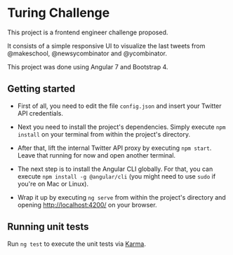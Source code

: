 # Turing Challenge

This project is a frontend engineer challenge proposed.

It consists of a simple responsive UI to visualize the last tweets from @makeschool, @newsycombinator and @ycombinator.

This project was done using Angular 7 and Bootstrap 4.

## Getting started

* First of all, you need to edit the file `config.json` and insert your Twitter API credentials.

* Next you need to install the project's dependencies. Simply execute `npm install` on your terminal from within the project's directory.

* After that, lift the internal Twitter API proxy by executing `npm start`. Leave that running for now and open another terminal.

* The next step is to install the Angular CLI globally. For that, you can execute `npm install -g @angular/cli` (you might need to use `sudo` if you're on Mac or Linux).

* Wrap it up by executing `ng serve` from within the project's directory and opening [http://localhost:4200/]([http://localhost:4200/]) on your browser.

## Running unit tests

Run `ng test` to execute the unit tests via [Karma](https://karma-runner.github.io).
